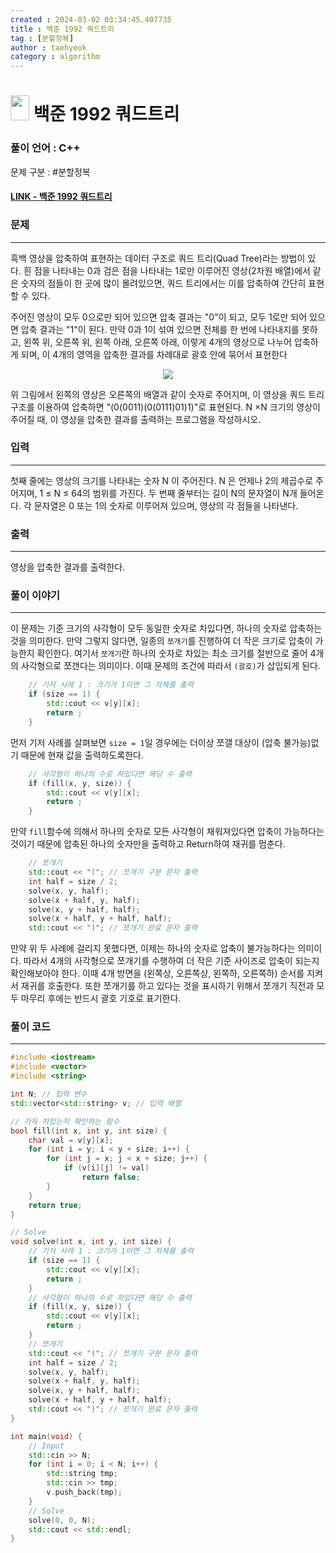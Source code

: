 ```yaml
---
created : 2024-03-02 03:34:45.407735
title : 백준 1992 쿼드트리
tag : [분할정복]
author : taehyeok
category : algorithm
---
```

# <img src="https://d2gd6pc034wcta.cloudfront.net/tier/10.svg" width="30" height="40"> 백준 1992 쿼드트리


### 풀이 언어 : C++

문제 구분 : #분할정복
#### [LINK - 백준 1992 쿼드트리](https://www.acmicpc.net/problem/1992)

### 문제

<hr>


흑백 영상을 압축하여 표현하는 데이터 구조로 쿼드 트리(Quad Tree)라는 방법이 있다. 흰 점을 나타내는 0과 검은 점을 나타내는 1로만 이루어진 영상(2차원 배열)에서 같은 숫자의 점들이 한 곳에 많이 몰려있으면, 쿼드 트리에서는 이를 압축하여 간단히 표현할 수 있다.

주어진 영상이 모두 0으로만 되어 있으면 압축 결과는 "0"이 되고, 모두 1로만 되어 있으면 압축 결과는 "1"이 된다. 만약 0과 1이 섞여 있으면 전체를 한 번에 나타내지를 못하고, 왼쪽 위, 오른쪽 위, 왼쪽 아래, 오른쪽 아래, 이렇게 4개의 영상으로 나누어 압축하게 되며, 이 4개의 영역을 압축한 결과를 차례대로 괄호 안에 묶어서 표현한다

<center> <img src="https://www.acmicpc.net/JudgeOnline/upload/201007/qq.png"> </center>

위 그림에서 왼쪽의 영상은 오른쪽의 배열과 같이 숫자로 주어지며, 이 영상을 쿼드 트리 구조를 이용하여 압축하면 "(0(0011)(0(0111)01)1)"로 표현된다. N ×N 크기의 영상이 주어질 때, 이 영상을 압축한 결과를 출력하는 프로그램을 작성하시오.
### 입력

<hr>


첫째 줄에는 영상의 크기를 나타내는 숫자 N 이 주어진다. N 은 언제나 2의 제곱수로 주어지며, 1 ≤ N ≤ 64의 범위를 가진다. 두 번째 줄부터는 길이 N의 문자열이 N개 들어온다. 각 문자열은 0 또는 1의 숫자로 이루어져 있으며, 영상의 각 점들을 나타낸다.
### 출력

<hr>


영상을 압축한 결과를 출력한다.
### 풀이 이야기

<hr>


이 문제는 기준 크기의 사각형이 모두 동일한 숫자로 차있다면, 하나의 숫자로 압축하는 것을 의미한다. 만약 그렇지 않다면, 일종의 `쪼개기`를 진행하여 더 작은 크기로 압축이 가능한지 확인한다. 여기서 `쪼개기`란 하나의 숫자로 차있는 최소 크기를 절반으로 줄어 4개의 사각형으로 쪼갠다는 의미이다. 이때 문제의 조건에 따라서 `(괄호)`가 삽입되게 된다.

```c++
    // 기저 사례 1 : 크기가 1이면 그 자체를 출력
    if (size == 1) {
        std::cout << v[y][x];
        return ;
    }
```
먼저 기저 사례를 살펴보면 `size = 1`일 경우에는 더이상 쪼갤 대상이 (압축 불가능)없기 때문에 현재 값을 출력하도록한다.

```c++
    // 사각형이 하나의 수로 차있다면 해당 수 출력
    if (fill(x, y, size)) {
        std::cout << v[y][x];
        return ;
    }
```
만약 `fill`함수에 의해서 하나의 숫자로 모든 사각형이 채워져있다면 압축이 가능하다는 것이기 때문에 압축된 하나의 숫자만을 출력하고 Return하여 재귀를 멈춘다.

```c++
    // 쪼개기
    std::cout << "("; // 쪼개기 구분 문자 출력
    int half = size / 2;
    solve(x, y, half);
    solve(x + half, y, half);
    solve(x, y + half, half);
    solve(x + half, y + half, half);
    std::cout << ")"; // 쪼개기 완료 문자 출력
```
만약 위 두 사례에 걸리지 못했다면, 이제는 하나의 숫자로 압축이 불가능하다는 의미이다. 따라서 4개의 사각형으로 쪼개기를 수행하여 더 작은 기준 사이즈로 압축이 되는지 확인해보아야 한다. 이때 4개 방면을 (왼쪽상, 오른쪽상, 왼쪽하, 오른쪽하) 순서를 지켜서 재귀를 호출한다. 또한 쪼개기를 하고 있다는 것을 표시하기 위해서 쪼개기 직전과 모두 마무리 후에는 반드시 괄호 기호로 표기한다.

### 풀이 코드

<hr>


``` c++
#include <iostream>
#include <vector>
#include <string>

int N; // 입력 변수
std::vector<std::string> v; // 입력 배열

// 가득 차있는지 확인하는 함수
bool fill(int x, int y, int size) {
    char val = v[y][x];
    for (int i = y; i < y + size; i++) {
        for (int j = x; j < x + size; j++) {
            if (v[i][j] != val)
                return false;
        }
    }
    return true;
}

// Solve
void solve(int x, int y, int size) {
    // 기저 사례 1 : 크기가 1이면 그 자체를 출력
    if (size == 1) {
        std::cout << v[y][x];
        return ;
    }
    // 사각형이 하나의 수로 차있다면 해당 수 출력
    if (fill(x, y, size)) {
        std::cout << v[y][x];
        return ;
    }
    // 쪼개기
    std::cout << "("; // 쪼개기 구분 문자 출력
    int half = size / 2;
    solve(x, y, half);
    solve(x + half, y, half);
    solve(x, y + half, half);
    solve(x + half, y + half, half);
    std::cout << ")"; // 쪼개기 완료 문자 출력
}

int main(void) {
    // Input
    std::cin >> N;
    for (int i = 0; i < N; i++) {
        std::string tmp;
        std::cin >> tmp;
        v.push_back(tmp);        
    }
    // Solve
    solve(0, 0, N);
    std::cout << std::endl;
}
```
